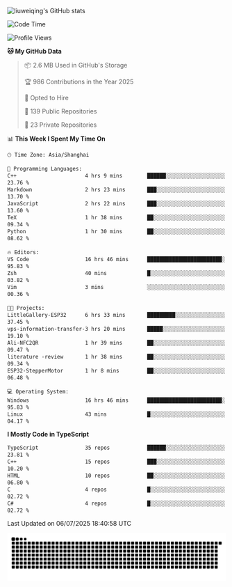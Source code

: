 ![liuweiqing's GitHub stats](https://github-readme-stats.vercel.app/api?username=14790897&show_icons=true&locale=cn&include_all_commits=true&count_private=true)

<!--START_SECTION:waka-->
![Code Time](http://img.shields.io/badge/Code%20Time-2%2C291%20hrs%2027%20mins-blue)

![Profile Views](http://img.shields.io/badge/Profile%20Views-11-blue)

**🐱 My GitHub Data** 

> 📦 2.6 MB Used in GitHub's Storage 
 > 
> 🏆 986 Contributions in the Year 2025
 > 
> 💼 Opted to Hire
 > 
> 📜 139 Public Repositories 
 > 
> 🔑 23 Private Repositories 
 > 
📊 **This Week I Spent My Time On** 

```text
🕑︎ Time Zone: Asia/Shanghai

💬 Programming Languages: 
C++                      4 hrs 9 mins        ██████░░░░░░░░░░░░░░░░░░░   23.76 % 
Markdown                 2 hrs 23 mins       ███░░░░░░░░░░░░░░░░░░░░░░   13.70 % 
JavaScript               2 hrs 22 mins       ███░░░░░░░░░░░░░░░░░░░░░░   13.60 % 
TeX                      1 hr 38 mins        ██░░░░░░░░░░░░░░░░░░░░░░░   09.34 % 
Python                   1 hr 30 mins        ██░░░░░░░░░░░░░░░░░░░░░░░   08.62 % 

🔥 Editors: 
VS Code                  16 hrs 46 mins      ████████████████████████░   95.83 % 
Zsh                      40 mins             █░░░░░░░░░░░░░░░░░░░░░░░░   03.82 % 
Vim                      3 mins              ░░░░░░░░░░░░░░░░░░░░░░░░░   00.36 % 

🐱‍💻 Projects: 
LittleGallery-ESP32      6 hrs 33 mins       █████████░░░░░░░░░░░░░░░░   37.45 % 
vps-information-transfer-3 hrs 20 mins       █████░░░░░░░░░░░░░░░░░░░░   19.10 % 
Ali-NFC2QR               1 hr 39 mins        ██░░░░░░░░░░░░░░░░░░░░░░░   09.47 % 
literature -review       1 hr 38 mins        ██░░░░░░░░░░░░░░░░░░░░░░░   09.34 % 
ESP32-StepperMotor       1 hr 8 mins         ██░░░░░░░░░░░░░░░░░░░░░░░   06.48 % 

💻 Operating System: 
Windows                  16 hrs 46 mins      ████████████████████████░   95.83 % 
Linux                    43 mins             █░░░░░░░░░░░░░░░░░░░░░░░░   04.17 % 
```

**I Mostly Code in TypeScript** 

```text
TypeScript               35 repos            ██████░░░░░░░░░░░░░░░░░░░   23.81 % 
C++                      15 repos            ███░░░░░░░░░░░░░░░░░░░░░░   10.20 % 
HTML                     10 repos            ██░░░░░░░░░░░░░░░░░░░░░░░   06.80 % 
C                        4 repos             █░░░░░░░░░░░░░░░░░░░░░░░░   02.72 % 
C#                       4 repos             █░░░░░░░░░░░░░░░░░░░░░░░░   02.72 % 
```




 Last Updated on 06/07/2025 18:40:58 UTC
<!--END_SECTION:waka-->

<picture>
  <source media="(prefers-color-scheme: dark)" srcset="https://raw.githubusercontent.com/14790897/14790897/output/github-contribution-grid-snake-dark.svg" />
  <source media="(prefers-color-scheme: light)" srcset="https://raw.githubusercontent.com/14790897/14790897/output/github-contribution-grid-snake.svg" />
  <img alt="github-snake" src="https://raw.githubusercontent.com/14790897/14790897/output/github-contribution-grid-snake.svg" />
</picture>

